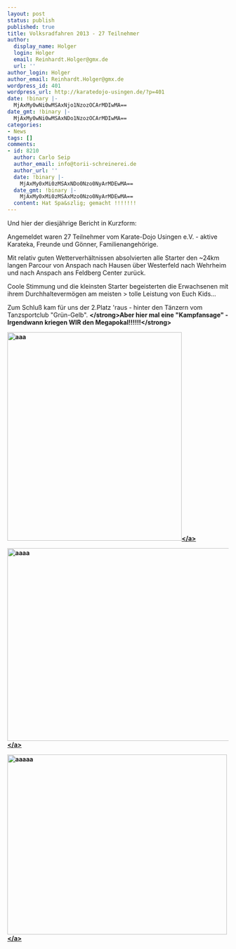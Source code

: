 ```yaml
---
layout: post
status: publish
published: true
title: Volksradfahren 2013 - 27 Teilnehmer
author:
  display_name: Holger
  login: Holger
  email: Reinhardt.Holger@gmx.de
  url: ''
author_login: Holger
author_email: Reinhardt.Holger@gmx.de
wordpress_id: 401
wordpress_url: http://karatedojo-usingen.de/?p=401
date: !binary |-
  MjAxMy0wNi0wMSAxNjo1NzozOCArMDIwMA==
date_gmt: !binary |-
  MjAxMy0wNi0wMSAxNDo1NzozOCArMDIwMA==
categories:
- News
tags: []
comments:
- id: 8210
  author: Carlo Seip
  author_email: info@torii-schreinerei.de
  author_url: ''
  date: !binary |-
    MjAxMy0xMi0zMSAxNDo0Nzo0NyArMDEwMA==
  date_gmt: !binary |-
    MjAxMy0xMi0zMSAxMzo0Nzo0NyArMDEwMA==
  content: Hat Spa&szlig; gemacht !!!!!!!
---
```

<p>Und hier der diesj&auml;hrige Bericht in Kurzform:</p>
<p>Angemeldet waren 27 Teilnehmer vom Karate-Dojo Usingen e.V. - aktive Karateka, Freunde und G&ouml;nner, Familienangeh&ouml;rige. </p>
<p>Mit relativ guten Wetterverh&auml;ltnissen absolvierten alle Starter den ~24km langen Parcour von Anspach nach Hausen &uuml;ber Westerfeld nach Wehrheim und nach Anspach ans Feldberg Center zur&uuml;ck. </p>
<p>Coole Stimmung und die kleinsten Starter begeisterten die Erwachsenen mit ihrem Durchhalteverm&ouml;gen am meisten > tolle Leistung von Euch Kids... </p>
<p>Zum Schlu&szlig; kam f&uuml;r uns der 2.Platz 'raus - hinter den T&auml;nzern vom Tanzsportclub "Gr&uuml;n-Gelb". <strong><&#47;strong><strong>Aber hier mal eine "Kampfansage" - Irgendwann kriegen WIR den Megapokal!!!!!!<&#47;strong></p>
<p><a href="http:&#47;&#47;karatedojo-usingen.de&#47;2013&#47;06&#47;01&#47;volksradfahren-2013-27-teilnehmer&#47;aaa&#47;" rel="attachment wp-att-402"><img src="http:&#47;&#47;karatedojo-usingen.de&#47;wp-content&#47;uploads&#47;2013&#47;06&#47;aaa.png" alt="aaa" width="397" height="475" class="aligncenter size-full wp-image-402" &#47;><&#47;a></p>
<p><a href="http:&#47;&#47;karatedojo-usingen.de&#47;2013&#47;06&#47;01&#47;volksradfahren-2013-27-teilnehmer&#47;aaaa&#47;" rel="attachment wp-att-403"><img src="http:&#47;&#47;karatedojo-usingen.de&#47;wp-content&#47;uploads&#47;2013&#47;06&#47;aaaa.png" alt="aaaa" width="584" height="439" class="aligncenter size-full wp-image-403" &#47;><&#47;a></p>
<p><a href="http:&#47;&#47;karatedojo-usingen.de&#47;2013&#47;06&#47;01&#47;volksradfahren-2013-27-teilnehmer&#47;aaaaa&#47;" rel="attachment wp-att-404"><img src="http:&#47;&#47;karatedojo-usingen.de&#47;wp-content&#47;uploads&#47;2013&#47;06&#47;aaaaa.png" alt="aaaaa" width="500" height="410" class="aligncenter size-full wp-image-404" &#47;><&#47;a>  </p>
